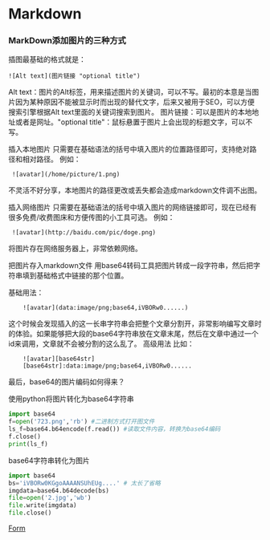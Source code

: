 # Markdown
### MarkDown添加图片的三种方式

插图最基础的格式就是：

    ![Alt text](图片链接 "optional title")


Alt text：图片的Alt标签，用来描述图片的关键词，可以不写。最初的本意是当图片因为某种原因不能被显示时而出现的替代文字，后来又被用于SEO，可以方便搜索引擎根据Alt text里面的关键词搜索到图片。 图片链接：可以是图片的本地地址或者是网址。"optional title"：鼠标悬置于图片上会出现的标题文字，可以不写。

插入本地图片
只需要在基础语法的括号中填入图片的位置路径即可，支持绝对路径和相对路径。
例如：

     ![avatar](/home/picture/1.png)


不灵活不好分享，本地图片的路径更改或丢失都会造成markdown文件调不出图。

插入网络图片
只需要在基础语法的括号中填入图片的网络链接即可，现在已经有很多免费/收费图床和方便传图的小工具可选。
例如：

     ![avatar](http://baidu.com/pic/doge.png)


将图片存在网络服务器上，非常依赖网络。

把图片存入markdown文件
用base64转码工具把图片转成一段字符串，然后把字符串填到基础格式中链接的那个位置。

基础用法：

        ![avatar](data:image/png;base64,iVBORw0......)
这个时候会发现插入的这一长串字符串会把整个文章分割开，非常影响编写文章时的体验。如果能够把大段的base64字符串放在文章末尾，然后在文章中通过一个id来调用，文章就不会被分割的这么乱了。
高级用法
比如：

        ![avatar][base64str]
        [base64str]:data:image/png;base64,iVBORw0......

最后，base64的图片编码如何得来？

使用python将图片转化为base64字符串
```python
import base64
f=open('723.png','rb') #二进制方式打开图文件
ls_f=base64.b64encode(f.read()) #读取文件内容，转换为base64编码
f.close()
print(ls_f)

```


base64字符串转化为图片
```python
import base64
bs='iVBORw0KGgoAAAANSUhEUg....' # 太长了省略
imgdata=base64.b64decode(bs)
file=open('2.jpg','wb')
file.write(imgdata)
file.close()
```
[Form](https://www.jianshu.com/p/280c6a6f2594)


